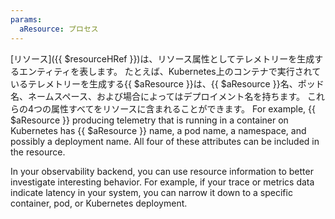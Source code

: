 ```yaml
---
params:
  aResource: プロセス
---
```


[リソース]({{ $resourceHRef }})は、リソース属性としてテレメトリーを生成するエンティティを表します。
たとえば、Kubernetes上のコンテナで実行されているテレメトリーを生成する{{ $aResource }}は、{{ $aResource }}名、ポッド名、ネームスペース、および場合によってはデプロイメント名を持ちます。
これらの4つの属性すべてをリソースに含まれることができます。 For example, {{ $aResource }} producing telemetry that is
running in a container on Kubernetes has {{ $aResource }} name, a pod name, a
namespace, and possibly a deployment name. All four of these attributes can be
included in the resource.

In your observability backend, you can use resource information to better
investigate interesting behavior. For example, if your trace or metrics data
indicate latency in your system, you can narrow it down to a specific container,
pod, or Kubernetes deployment.
